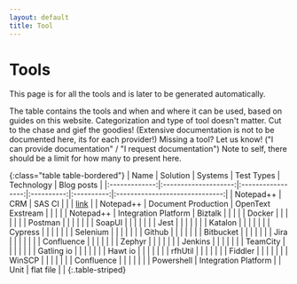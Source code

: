 ```yaml
---
layout: default
title: Tool
---
```


# Tools

This page is for all the tools and is later to be generated automatically.

The table contains the tools and when and where it can be used, based on guides on this website. Categorization and type of tool doesn't matter. Cut to the chase and gief the goodies! (Extensive documentation is not to be documented here, its for each provider!)
Missing a tool? Let us know! ("I can provide documentation" / "I request documentation")
Note to self, there should be a limit for how many to present here.


{:class="table table-bordered"}
|     Name      |       Solution       |      Systems      | Test Types | Technology |            Blog posts          |
|:-------------:|:--------------------:|:-----------------:|:----------:|:----------:|:------------------------------:|
| Notepad++     | CRM                  | SAS CI            |            |            | [link](./tools/notepadpp.html) |
| Notepad++     | Document Production  | OpenText Exstream |            |            |                                |
| Notepad++     | Integration Platform | Biztalk           |            |            |                                |
| Docker        |                      |                   |            |            |                                |
| Postman       |                      |                   |            |            |                                |
| SoapUI        |                      |                   |            |            |                                |
| Jest          |                      |                   |            |            |                                |
| Katalon       |                      |                   |            |            |                                |
| Cypress       |                      |                   |            |            |                                | 
| Selenium      |                      |                   |            |            |                                |
| Github        |                      |                   |            |            |                                |
| Bitbucket     |                      |                   |            |            |                                |
| Jira          |                      |                   |            |            |                                |
| Confluence    |                      |                   |            |            |                                | 
| Zephyr        |                      |                   |            |            |                                |
| Jenkins       |                      |                   |            |            |                                |
| TeamCity      |                      |                   |            |            |                                |
| Gatling io    |                      |                   |            |            |                                |
| Hawt io       |                      |                   |            |            |                                |
| rfhUtil       |                      |                   |            |            |                                |
| Fiddler       |                      |                   |            |            |                                |
| WinSCP        |                      |                   |            |            |                                |
| Confluence    |                      |                   |            |            |                                |
| Powershell    | Integration Platform |                   | Unit       | flat file  |                                |
{:.table-striped}


